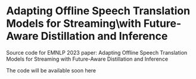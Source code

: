 # Adapting Offline Speech Translation Models for Streaming\\with Future-Aware Distillation and Inference

Source code for EMNLP 2023 paper: Adapting Offline Speech Translation Models for Streaming with Future-Aware Distillation and Inference

The code will be available soon here 
